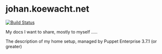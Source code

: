 johan.koewacht.net
==================

[![Build Status](https://travis-ci.org/witjoh/witjoh.github.io.svg)](https://travis-ci.org/witjoh/witjoh.github.io)

My docs I want to share, mostly to myself .....

The description of my home setup, managed by Puppet Enterprise 3.7.1 (or greater)

